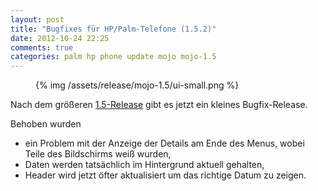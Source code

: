 ```yaml
---
layout: post
title: "Bugfixes für HP/Palm-Telefone (1.5.2)"
date: 2012-10-24 22:25
comments: true
categories: palm hp phone update mojo mojo-1.5
---
```


<figure class="left">
	{% img /assets/release/mojo-1.5/ui-small.png  %}
</figure> 

Nach dem größeren [1.5-Release](/blog/2012/neue-version-fur-hp-slash-palm-telefone/)
gibt es jetzt ein kleines Bugfix-Release.

<!-- more -->

Behoben wurden

- ein Problem mit der Anzeige der Details am Ende des Menus, wobei Teile des Bildschirms weiß wurden,
- Daten werden tatsächlich im Hintergrund aktuell gehalten,
- Header wird jetzt öfter aktualisiert um das richtige Datum zu zeigen.
